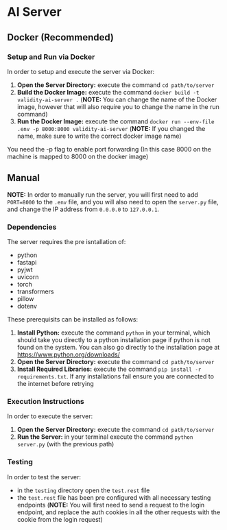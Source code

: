 # AI Server

## Docker (Recommended)

### Setup and Run via Docker

In order to setup and execute the server via Docker:

1. **Open the Server Directory:** execute the command `cd path/to/server`
2. **Build the Docker Image:** execute the command `docker build -t validity-ai-server .` (**NOTE:** You can change the name of the Docker image, however that will also require you to change the name in the run command)
3. **Run the Docker Image:** execute the command `docker run --env-file .env -p 8000:8000 validity-ai-server` (**NOTE:** If you changed the name, make sure to write the correct docker image name)

You need the -p flag to enable port forwarding (In this case 8000 on the machine is mapped to 8000 on the docker image)

## Manual

**NOTE:** In order to manually run the server, you will first need to add `PORT=8000` to the `.env` file, and you will also need to open the `server.py` file, and change the IP address from `0.0.0.0` to `127.0.0.1`.

### Dependencies

The server requires the pre isntallation of:

* python
* fastapi
* pyjwt
* uvicorn
* torch
* transformers
* pillow
* dotenv

These prerequisits can be installed as follows:

1. **Install Python:** execute the command `python` in your terminal, which should take you directly to a python installation page if python is not found on the system. You can also go directly to the installation page at <https://www.python.org/downloads/>
2. **Open the Server Directory:** execute the command `cd path/to/server`
3. **Install Required Libraries:** execute the command `pip install -r requirements.txt`. If any installations fail ensure you are connected to the internet before retrying

### Execution Instructions

In order to execute the server:

1. **Open the Server Directory:** execute the command `cd path/to/server`
2. **Run the Server:** in your terminal execute the command `python server.py` (with the previous path)

### Testing

In order to test the server:

* in the `testing` directory open the `test.rest` file
* the `test.rest` file has been pre configured with all necessary testing endpoints (**NOTE:** You will first need to send a request to the login endpoint, and replace the auth cookies in all the other requests with the cookie from the login request)
